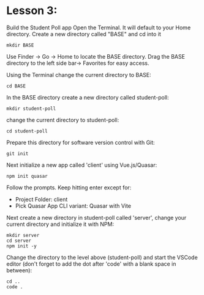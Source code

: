 # Lesson 3:
Build the Student Poll app
Open the Terminal. It will default to your Home directory.
Create a new directory called "BASE" and cd into it
```
mkdir BASE
```
Use Finder -> Go -> Home to locate the BASE directory. Drag the BASE directory to the left side bar-> Favorites for easy access.

Using the Terminal change the current directory to BASE:

```
cd BASE
```

In the BASE directory create a new directory called student-poll:
```
mkdir student-poll
```
change the current directory to student-poll:
```
cd student-poll
```

Prepare this directory for software version control with Git:
```
git init
```
Next initialize a new app called 'client' using Vue.js/Quasar:
```
npm init quasar
```

Follow the prompts. Keep hitting enter except for:
- Project Folder: client
- Pick Quasar App CLI variant: Quasar with Vite

Next create a new directory in student-poll called 'server', change your current directory and initialize it with NPM:
```
mkdir server
cd server
npm init -y
```
Change the directory to the level above (student-poll) and start the VSCode editor (don't forget to add the dot after 'code' with a blank space in between):
```
cd ..
code .
```
